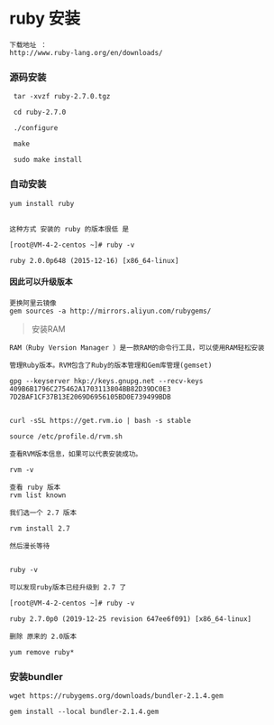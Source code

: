 # ruby 安装 
	
	下载地址 ：
	http://www.ruby-lang.org/en/downloads/
	
### 源码安装

	 tar -xvzf ruby-2.7.0.tgz    
	
	 cd ruby-2.7.0
	
	 ./configure
	
	 make
	
	 sudo make install
	
### 自动安装

	yum install ruby
	
	
	这种方式 安装的 ruby 的版本很低 是
	
	[root@VM-4-2-centos ~]# ruby -v
	
	ruby 2.0.0p648 (2015-12-16) [x86_64-linux]
	
	
#### 因此可以升级版本

	更换阿里云镜像 
	gem sources -a http://mirrors.aliyun.com/rubygems/
	
>安装RAM
	
	RAM（Ruby Version Manager ）是一款RAM的命令行工具，可以使用RAM轻松安装
	
	管理Ruby版本。RVM包含了Ruby的版本管理和Gem库管理(gemset)
	
	gpg --keyserver hkp://keys.gnupg.net --recv-keys 409B6B1796C275462A1703113804BB82D39DC0E3 7D2BAF1CF37B13E2069D6956105BD0E739499BDB

	
	curl -sSL https://get.rvm.io | bash -s stable
	
	source /etc/profile.d/rvm.sh
	
	查看RVM版本信息，如果可以代表安装成功。

	rvm -v
	
	查看 ruby 版本
	rvm list known
	
	我们选一个 2.7 版本
	
	rvm install 2.7
	
	然后漫长等待 
	
	
	ruby -v
	
	可以发现ruby版本已经升级到 2.7 了
	
	[root@VM-4-2-centos ~]# ruby -v
	
	ruby 2.7.0p0 (2019-12-25 revision 647ee6f091) [x86_64-linux]
 	
 	删除 原来的 2.0版本
 	
 	yum remove ruby* 
 	
 		
### 安装bundler
	
	wget https://rubygems.org/downloads/bundler-2.1.4.gem
	
	gem install --local bundler-2.1.4.gem
	
	
	
		
	
	

